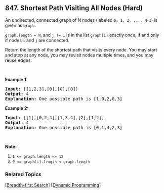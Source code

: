 <!--|This file generated by command(leetcode description); DO NOT EDIT.    |-->
<!--+----------------------------------------------------------------------+-->
<!--|@author    Openset <openset.wang@gmail.com>                           |-->
<!--|@link      https://github.com/openset                                 |-->
<!--|@home      https://github.com/openset/leetcode                        |-->
<!--+----------------------------------------------------------------------+-->

## 847. Shortest Path Visiting All Nodes (Hard)

<p>An undirected, connected graph of N nodes (labeled&nbsp;<code>0, 1, 2, ..., N-1</code>) is given as <code>graph</code>.</p>

<p><code>graph.length = N</code>, and <code>j != i</code>&nbsp;is in the list&nbsp;<code>graph[i]</code>&nbsp;exactly once, if and only if nodes <code>i</code> and <code>j</code> are connected.</p>

<p>Return the length of the shortest path that visits every node. You may start and stop at any node, you may revisit nodes multiple times, and you may reuse edges.</p>

<p>&nbsp;</p>

<ol>
</ol>

<p><strong>Example 1:</strong></p>

<pre>
<strong>Input: </strong>[[1,2,3],[0],[0],[0]]
<strong>Output: </strong>4
<strong>Explanation</strong>: One possible path is [1,0,2,0,3]</pre>

<p><strong>Example 2:</strong></p>

<pre>
<strong>Input: </strong>[[1],[0,2,4],[1,3,4],[2],[1,2]]
<strong>Output: </strong>4
<strong>Explanation</strong>: One possible path is [0,1,4,2,3]
</pre>

<p>&nbsp;</p>

<p><strong>Note:</strong></p>

<ol>
	<li><code>1 &lt;= graph.length &lt;= 12</code></li>
	<li><code>0 &lt;= graph[i].length &lt;&nbsp;graph.length</code></li>
</ol>


### Related Topics
[[Breadth-first Search](https://github.com/openset/leetcode/tree/master/tag/breadth-first-search/README.md)] [[Dynamic Programming](https://github.com/openset/leetcode/tree/master/tag/dynamic-programming/README.md)] 